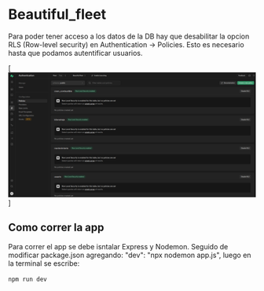 # Beautiful_fleet

Para poder tener acceso a los datos de la DB hay que desabilitar la opcion RLS (Row-level security) en Authentication -> Policies. Esto es necesario hasta que podamos autentificar usuarios.

[![Ejemplo de policies](https://github.com/eduardotejeda/Beautiful_fleet/blob/main/fotos/Policies.png)]

## Como correr la app

Para correr el app se debe isntalar Express y Nodemon. Seguido de modificar package.json agregando: "dev": "npx nodemon app.js", luego en la terminal se escribe:

```npm run dev```
